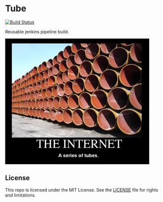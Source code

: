 # Tube

[![Build Status](http://jenkins.log-g.co/buildStatus/icon?job=Tube/master)](http://jenkins.log-g.co/job/Tube/job/master/)

Reusable jenkins pipeline build.

![series of tubes](images/internet-a-series-of-tubes.jpg)

## License

This repo is licensed under the MIT License. See the [LICENSE](LICENSE.md) file for rights and limitations.

